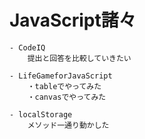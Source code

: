 # JavaScript諸々

	- CodeIQ
		提出と回答を比較していきたい

	- LifeGameforJavaScript
		・tableでやってみた
		・canvasでやってみた

	- localStorage
		メソッド一通り動かした